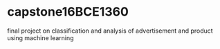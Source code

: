 # capstone16BCE1360
final project on classification and analysis of advertisement and product using machine learning
